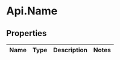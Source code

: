 # Api.Name

## Properties

Name | Type | Description | Notes
------------ | ------------- | ------------- | -------------


